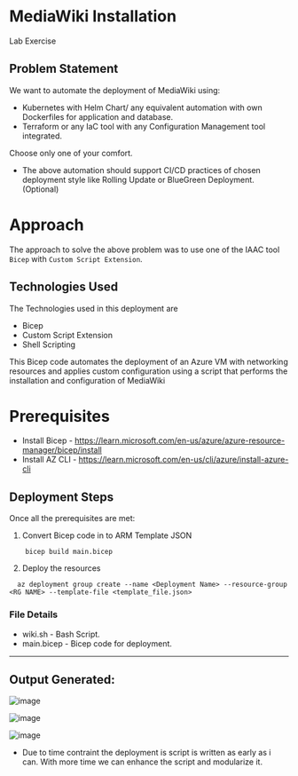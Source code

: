# MediaWiki Installation
Lab Exercise

## Problem Statement
We want to automate the deployment of MediaWiki using:
* Kubernetes with Helm Chart/ any equivalent automation with own Dockerfiles for application and database.
* Terraform or any IaC tool with any Configuration Management tool integrated.

Choose only one of your comfort.

* The above automation should support CI/CD practices of chosen deployment style like Rolling Update or BlueGreen Deployment. (Optional)

# Approach

The approach to solve the above problem was to use one of the IAAC tool `Bicep` with `Custom Script Extension`.

## Technologies Used
The Technologies used in this deployment are
* Bicep
* Custom Script Extension
* Shell Scripting
  
This Bicep code automates the deployment of an Azure VM with networking resources and applies custom configuration using a script that performs the installation and configuration of MediaWiki
# Prerequisites

* Install Bicep - https://learn.microsoft.com/en-us/azure/azure-resource-manager/bicep/install
* Install AZ CLI - https://learn.microsoft.com/en-us/cli/azure/install-azure-cli

## Deployment Steps

Once all the prerequisites are met:

1. Convert Bicep code in to ARM Template JSON
```
    bicep build main.bicep
```
2. Deploy the resources
```
  az deployment group create --name <Deployment Name> --resource-group <RG NAME> --template-file <template_file.json>
```

### File Details
* wiki.sh                        - Bash Script.
* main.bicep                     - Bicep code for deployment.


---------------------------------------------------------------------------------------------------------------------------------------------------
## Output Generated:

![image](https://github.com/bhumanavi/bhuma/assets/168754956/ee151ea1-95ef-4c66-b4ff-402862984160)

![image](https://github.com/bhumanavi/bhuma/assets/168754956/5661fd04-7aab-4d0c-ab2e-5dca54a28600)

![image](https://github.com/bhumanavi/bhuma/assets/168754956/0e5db2c1-5b8b-4d23-a800-0e8ba687c845)


- Due to time contraint the deployment is script is written as early as i can. With more time we can enhance the script and modularize it.
